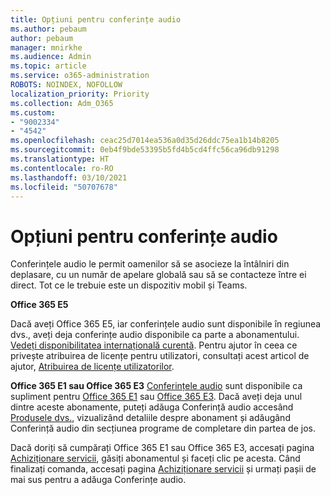 ```yaml
---
title: Opțiuni pentru conferințe audio
ms.author: pebaum
author: pebaum
manager: mnirkhe
ms.audience: Admin
ms.topic: article
ms.service: o365-administration
ROBOTS: NOINDEX, NOFOLLOW
localization_priority: Priority
ms.collection: Adm_O365
ms.custom:
- "9002334"
- "4542"
ms.openlocfilehash: ceac25d7014ea536a0d35d26ddc75ea1b14b8205
ms.sourcegitcommit: 0eb4f9bde53395b5fd4b5cd4ffc56ca96db91298
ms.translationtype: HT
ms.contentlocale: ro-RO
ms.lasthandoff: 03/10/2021
ms.locfileid: "50707678"
---
```

# <a name="options-for-audio-conferencing"></a>Opțiuni pentru conferințe audio

Conferințele audio le permit oamenilor să se asocieze la întâlniri din deplasare, cu un număr de apelare globală sau să se contacteze între ei direct. Tot ce le trebuie este un dispozitiv mobil și Teams.

**Office 365 E5**

Dacă aveți Office 365 E5, iar conferințele audio sunt disponibile în regiunea dvs., aveți deja conferințe audio disponibile ca parte a abonamentului. [Vedeți disponibilitatea internațională curentă](https://go.microsoft.com/fwlink/p/?LinkID=839556). Pentru ajutor în ceea ce privește atribuirea de licențe pentru utilizatori, consultați acest articol de ajutor, [Atribuirea de licențe utilizatorilor](https://docs.microsoft.com/microsoft-365/admin/manage/assign-licenses-to-users).

**Office 365 E1 sau Office 365 E3**
[Conferințele audio](https://docs.microsoft.com/microsoftteams/audio-conferencing-in-office-365) sunt disponibile ca supliment pentru [Office 365 E1](https://www.microsoft.com/microsoft-365/business/office-365-enterprise-e1-business-software) sau [Office 365 E3](https://www.microsoft.com/microsoft-365/business/office-365-enterprise-e3-business-software).  Dacă aveți deja unul dintre aceste abonamente, puteți adăuga Conferință audio accesând [Produsele dvs.](https://go.microsoft.com/fwlink/p/?linkid=842054), vizualizând detaliile despre abonament și adăugând Conferință audio din secțiunea programe de completare din partea de jos.

Dacă doriți să cumpărați Office 365 E1 sau Office 365 E3, accesați pagina [Achiziționare servicii](https://go.microsoft.com/fwlink/p/?linkid=868433), găsiți abonamentul și faceți clic pe acesta.  Când finalizați comanda, accesați pagina [Achiziționare servicii](https://go.microsoft.com/fwlink/p/?linkid=868433) și urmați pașii de mai sus pentru a adăuga Conferințe audio.
